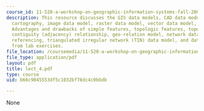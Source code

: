 ```yaml
---
course_id: 11-520-a-workshop-on-geographic-information-systems-fall-2005
description: This resource discusses the GIS data models, CAD data models, computer
  cartography, image data model, raster data model, vector data model, simple features,
  Advantages and drawbacks of simple features, topologic features, topologic structures,
  contiguity (adjacency) relationship, geo-relation model, network data model, linear
  referencing, triangulated irregular network (TIN) data model, and data model examples
  from lab exercises.
file_location: /coursemedia/11-520-a-workshop-on-geographic-information-systems-fall-2005/b66c9045553df5c1032bf76dc4c0bbdb_lect_4.pdf
file_type: application/pdf
layout: pdf
title: lect_4.pdf
type: course
uid: b66c9045553df5c1032bf76dc4c0bbdb

---
```

None